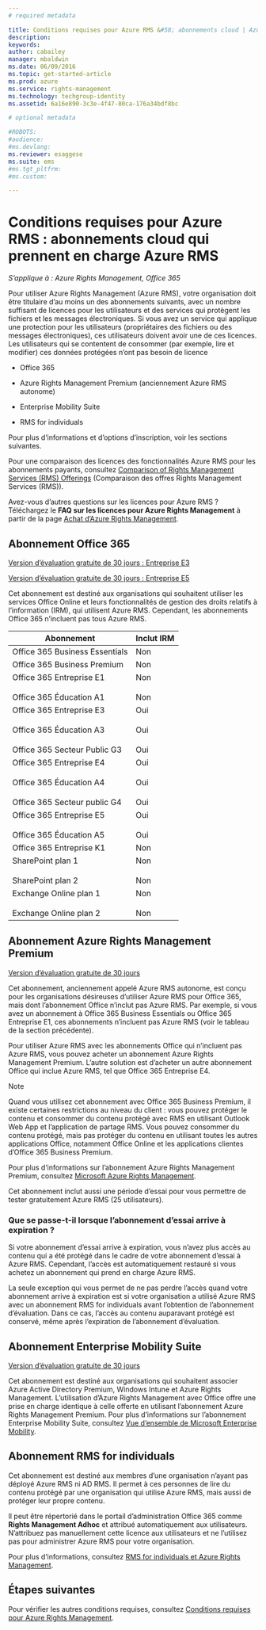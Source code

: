 ```yaml
---
# required metadata

title: Conditions requises pour Azure RMS &#58; abonnements cloud | Azure RMS
description:
keywords:
author: cabailey
manager: mbaldwin
ms.date: 06/09/2016
ms.topic: get-started-article
ms.prod: azure
ms.service: rights-management
ms.technology: techgroup-identity
ms.assetid: 6a16e890-3c3e-4f47-80ca-176a34bdf8bc

# optional metadata

#ROBOTS:
#audience:
#ms.devlang:
ms.reviewer: esaggese
ms.suite: ems
#ms.tgt_pltfrm:
#ms.custom:

---
```



# Conditions requises pour Azure RMS : abonnements cloud qui prennent en charge Azure RMS

*S’applique à : Azure Rights Management, Office 365*

Pour utiliser Azure Rights Management (Azure RMS), votre organisation doit être titulaire d’au moins un des abonnements suivants, avec un nombre suffisant de licences pour les utilisateurs et des services qui protègent les fichiers et les messages électroniques. Si vous avez un service qui applique une protection pour les utilisateurs (propriétaires des fichiers ou des messages électroniques), ces utilisateurs doivent avoir une de ces licences. Les utilisateurs qui se contentent de consommer (par exemple, lire et modifier) ces données protégées n’ont pas besoin de licence

-   Office 365

-   Azure Rights Management Premium (anciennement Azure RMS autonome)

-   Enterprise Mobility Suite

-   RMS for individuals

Pour plus d’informations et d’options d’inscription, voir les sections suivantes.

Pour une comparaison des licences des fonctionnalités Azure RMS pour les abonnements payants, consultez [Comparison of Rights Management Services (RMS) Offerings](http://technet.microsoft.com/dn858608) (Comparaison des offres Rights Management Services (RMS)).

Avez-vous d’autres questions sur les licences pour Azure RMS ? Téléchargez le **FAQ sur les licences pour Azure Rights Management** à partir de la page [Achat d’Azure Rights Management](https://www.microsoft.com/en-us/server-cloud/products/azure-rights-management/Purchasing.aspx). 

## Abonnement Office 365
[Version d’évaluation gratuite de 30 jours : Entreprise E3](http://go.microsoft.com/fwlink/p/?LinkID=403802)

[Version d’évaluation gratuite de 30 jours : Entreprise E5](https://go.microsoft.com/fwlink/p/?LinkID=698279)

Cet abonnement est destiné aux organisations qui souhaitent utiliser les services Office Online et leurs fonctionnalités de gestion des droits relatifs à l’information (IRM), qui utilisent Azure RMS. Cependant, les abonnements Office 365 n’incluent pas tous Azure RMS.

Abonnement  |Inclut IRM 
------------- | ------------- |
Office 365 Business Essentials|Non|
Office 365 Business Premium|Non|
Office 365 Entreprise E1 <br /><br /> Office 365 Éducation A1|Non <br /><br /> Non|
Office 365 Entreprise E3 <br /><br /> Office 365 Éducation A3 <br /><br /> Office 365 Secteur Public G3|Oui <br /><br /> Oui <br /><br /> Oui|
Office 365 Entreprise E4 <br /><br /> Office 365 Éducation A4 <br /><br /> Office 365 Secteur public G4|Oui <br /><br /> Oui <br /><br /> Oui|
Office 365 Entreprise E5 <br /><br /> Office 365 Éducation A5|Oui <br /><br /> Oui|
Office 365 Entreprise K1|Non|
SharePoint plan 1 <br /><br /> SharePoint plan 2|Non <br /><br /> Non|
Exchange Online plan 1 <br /><br /> Exchange Online plan 2|Non <br /><br /> Non|


## Abonnement Azure Rights Management Premium
[Version d’évaluation gratuite de 30 jours](https://portal.microsoftonline.com/Signup/MainSignUp15.aspx?&amp;OfferId=A43415D3-404C-4df3-B31B-AAD28118A778&amp;dl=RIGHTSMANAGEMENT&amp;ali=1)

Cet abonnement, anciennement appelé Azure RMS autonome, est conçu pour les organisations désireuses d’utiliser Azure RMS pour Office 365, mais dont l’abonnement Office n’inclut pas Azure RMS. Par exemple, si vous avez un abonnement à Office 365 Business Essentials ou Office 365 Entreprise E1, ces abonnements n’incluent pas Azure RMS (voir le tableau de la section précédente). 

Pour utiliser Azure RMS avec les abonnements Office qui n’incluent pas Azure RMS, vous pouvez acheter un abonnement Azure Rights Management Premium. L’autre solution est d’acheter un autre abonnement Office qui inclue Azure RMS, tel que Office 365 Entreprise E4.

> [!NOTE]
> Quand vous utilisez cet abonnement avec Office 365 Business Premium, il existe certaines restrictions au niveau du client : vous pouvez protéger le contenu et consommer du contenu protégé avec RMS en utilisant Outlook Web App et l’application de partage RMS. Vous pouvez consommer du contenu protégé, mais pas protéger du contenu en utilisant toutes les autres applications Office, notamment Office Online et les applications clientes d’Office 365 Business Premium.

Pour plus d’informations sur l’abonnement Azure Rights Management Premium, consultez [Microsoft Azure Rights Management](http://products.office.com/business/microsoft-azure-rights-management).

Cet abonnement inclut aussi une période d’essai pour vous permettre de tester gratuitement Azure RMS (25 utilisateurs). 

### Que se passe-t-il lorsque l’abonnement d’essai arrive à expiration ?
Si votre abonnement d’essai arrive à expiration, vous n’avez plus accès au contenu qui a été protégé dans le cadre de votre abonnement d’essai à Azure RMS. Cependant, l’accès est automatiquement restauré si vous achetez un abonnement qui prend en charge Azure RMS.

La seule exception qui vous permet de ne pas perdre l’accès quand votre abonnement arrive à expiration est si votre organisation a utilisé Azure RMS avec un abonnement RMS for individuals avant l’obtention de l’abonnement d’évaluation. Dans ce cas, l’accès au contenu auparavant protégé est conservé, même après l’expiration de l’abonnement d’évaluation.

## Abonnement Enterprise Mobility Suite
[Version d’évaluation gratuite de 30 jours](https://portal.office.com/Signup/Signup.aspx?OfferId=2E63A04D-BE0B-4A0F-A8CF-407C1C299221&dl=EMS)

Cet abonnement est destiné aux organisations qui souhaitent associer Azure Active Directory Premium, Windows Intune et Azure Rights Management. L’utilisation d’Azure Rights Management avec Office offre une prise en charge identique à celle offerte en utilisant l’abonnement Azure Rights Management Premium. Pour plus d’informations sur l’abonnement Enterprise Mobility Suite, consultez [Vue d’ensemble de Microsoft Enterprise Mobility](http://go.microsoft.com/fwlink/?LinkId=615386).

## Abonnement RMS for individuals
Cet abonnement est destiné aux membres d’une organisation n’ayant pas déployé Azure RMS ni AD RMS. Il permet à ces personnes de lire du contenu protégé par une organisation qui utilise Azure RMS, mais aussi de protéger leur propre contenu.

Il peut être répertorié dans le portail d’administration Office 365 comme **Rights Management Adhoc** et attribué automatiquement aux utilisateurs. N’attribuez pas manuellement cette licence aux utilisateurs et ne l’utilisez pas pour administrer Azure RMS pour votre organisation. 

Pour plus d’informations, consultez [RMS for individuals et Azure Rights Management](../understand-explore/rms-for-individuals.md).

## Étapes suivantes
Pour vérifier les autres conditions requises, consultez [Conditions requises pour Azure Rights Management](requirements-azure-rms.md).

<!--HONumber=Jun16_HO2-->


